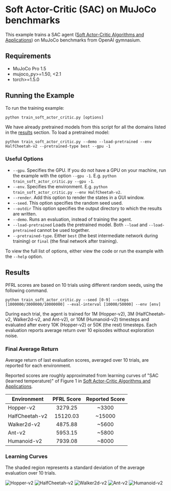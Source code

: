 # Soft Actor-Critic (SAC) on MuJoCo benchmarks

This example trains a SAC agent ([Soft Actor-Critic Algorithms and Applications](https://arxiv.org/abs/1812.05905)) on MuJoCo benchmarks from OpenAI gymnasium.

## Requirements

- MuJoCo Pro 1.5
- mujoco_py>=1.50, <2.1
- torch>=1.5.0

## Running the Example

To run the training example:
```
python train_soft_actor_critic.py [options]
```

We have already pretrained models from this script for all the domains listed in the [results](#Results) section. To load a pretrained model:

```
python train_soft_actor_critic.py --demo --load-pretrained --env HalfCheetah-v2 --pretrained-type best --gpu -1
```

### Useful Options

- `--gpu`. Specifies the GPU. If you do not have a GPU on your machine, run the example with the option `--gpu -1`. E.g. `python train_soft_actor_critic.py --gpu -1`.
- `--env`. Specifies the environment. E.g. `python train_soft_actor_critic.py --env HalfCheetah-v2`.
- `--render`. Add this option to render the states in a GUI window.
- `--seed`. This option specifies the random seed used.
- `--outdir` This option specifies the output directory to which the results are written.
- `--demo`. Runs an evaluation, instead of training the agent.
- `--load-pretrained` Loads the pretrained model. Both `--load` and `--load-pretrained` cannot be used together.
- `--pretrained-type`. Either `best` (the best intermediate network during training) or `final` (the final network after training).

To view the full list of options, either view the code or run the example with the `--help` option.

## Results

PFRL scores are based on 10 trials using different random seeds, using the following command.

```
python train_soft_actor_critic.py --seed [0-9] --steps [1000000/3000000/10000000] --eval-interval [10000/50000] --env [env]
```

During each trial, the agent is trained for 1M (Hopper-v2), 3M (HalfCheetah-v2, Walker2d-v2, and Ant-v2), or 10M (Humanoid-v2) timesteps and evaluated after every 10K (Hopper-v2) or 50K (the rest) timesteps.
Each evaluation reports average return over 10 episodes without exploration noise.

### Final Average Return

Average return of last evaluation scores, averaged over 10 trials, are reported for each environment.

Reported scores are roughly approximated from learning curves of "SAC (learned temperature)" of Figure 1 in [Soft Actor-Critic Algorithms and Applications](https://arxiv.org/abs/1812.05905).

| Environment               | PFRL Score | Reported Score |
| ------------------------- |:----------:|:--------------:|
| Hopper-v2                 |    3279.25 |          ~3300 |
| HalfCheetah-v2            |   15120.03 |         ~15000 |
| Walker2d-v2               |    4875.88 |          ~5600 |
| Ant-v2                    |    5953.15 |          ~5800 |
| Humanoid-v2               |    7939.08 |          ~8000 |

### Learning Curves

The shaded region represents a standard deviation of the average evaluation over 10 trials.

![Hopper-v2](assets/Hopper-v2.png)
![HalfCheetah-v2](assets/HalfCheetah-v2.png)
![Walker2d-v2](assets/Walker2d-v2.png)
![Ant-v2](assets/Ant-v2.png)
![Humanoid-v2](assets/Humanoid-v2.png)
